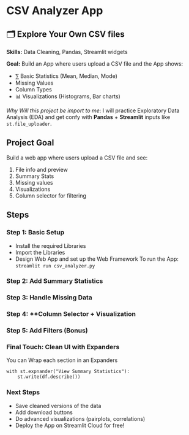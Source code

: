 # CSV Analyzer App

## 🗂️ Explore Your Own CSV files

**Skills:** Data Cleaning, Pandas, Streamlit widgets

**Goal:** Build an App where users upload a CSV file and the App shows:
* ⅀ Basic Statistics (Mean, Median, Mode)
* Missing Values
* Column Types
* 📊 Visualizations (Histograms, Bar charts)

*Why Will this project be import to me*: I will practice Exploratory Data Analysis (EDA) and get confy
with **Pandas** + **Streamlit** inputs like ```st.file_uploader```.

## Project Goal

Build a web app where users upload a CSV file and see:

1. File info and preview
2. Summary Stats
3. Missing values
4. Visualizations
5. Column selector for filtering

## Steps

### Step 1: **Basic Setup**

* Install the required Libraries
* Import the Libraries
* Design Web App and set up the Web Framework
 To run the App: ```streamlit run csv_analyzer.py```

### Step 2: **Add Summary Statistics**

### Step 3: **Handle Missing Data**

### Step 4: **Column Selector + Visualization

### Step 5: Add Filters (Bonus)

### Final Touch: Clean UI with Expanders

You can Wrap each section in an Expanders
```
with st.expnander("View Summary Statistics"):
    st.write(df.describe())
```
### Next Steps

* Save cleaned versions of the data
* Add download buttons
* Do advanced visualizations (pairplots, correlations)
* Deploy the App on Streamlit Cloud for free!
